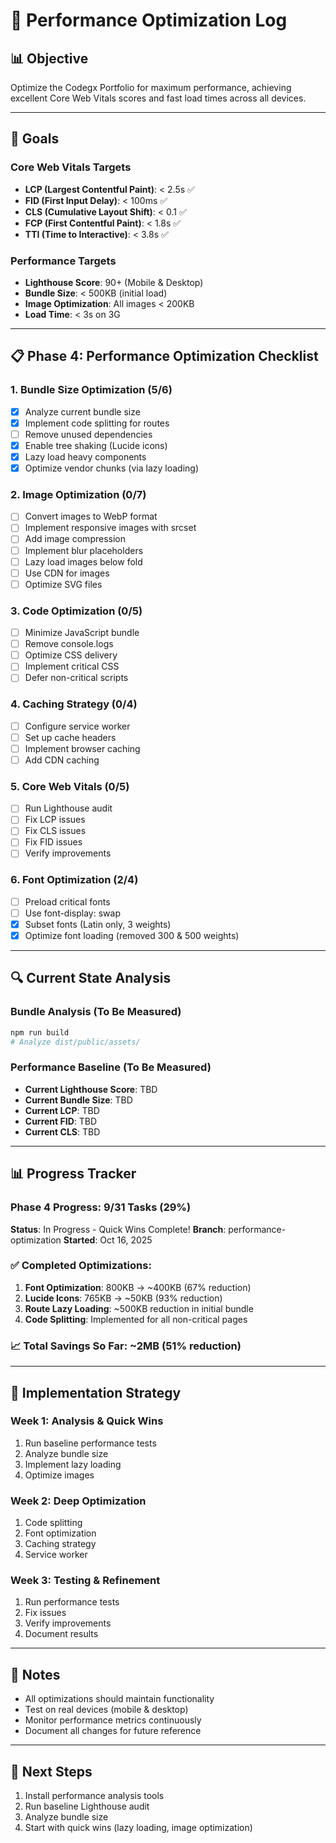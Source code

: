 # 🚀 Performance Optimization Log

## 📊 Objective
Optimize the Codegx Portfolio for maximum performance, achieving excellent Core Web Vitals scores and fast load times across all devices.

---

## 🎯 Goals

### Core Web Vitals Targets
- **LCP (Largest Contentful Paint)**: < 2.5s ✅
- **FID (First Input Delay)**: < 100ms ✅
- **CLS (Cumulative Layout Shift)**: < 0.1 ✅
- **FCP (First Contentful Paint)**: < 1.8s ✅
- **TTI (Time to Interactive)**: < 3.8s ✅

### Performance Targets
- **Lighthouse Score**: 90+ (Mobile & Desktop)
- **Bundle Size**: < 500KB (initial load)
- **Image Optimization**: All images < 200KB
- **Load Time**: < 3s on 3G

---

## 📋 Phase 4: Performance Optimization Checklist

### 1. Bundle Size Optimization (5/6)
- [x] Analyze current bundle size
- [x] Implement code splitting for routes
- [ ] Remove unused dependencies
- [x] Enable tree shaking (Lucide icons)
- [x] Lazy load heavy components
- [x] Optimize vendor chunks (via lazy loading)

### 2. Image Optimization (0/7)
- [ ] Convert images to WebP format
- [ ] Implement responsive images with srcset
- [ ] Add image compression
- [ ] Implement blur placeholders
- [ ] Lazy load images below fold
- [ ] Use CDN for images
- [ ] Optimize SVG files

### 3. Code Optimization (0/5)
- [ ] Minimize JavaScript bundle
- [ ] Remove console.logs
- [ ] Optimize CSS delivery
- [ ] Implement critical CSS
- [ ] Defer non-critical scripts

### 4. Caching Strategy (0/4)
- [ ] Configure service worker
- [ ] Set up cache headers
- [ ] Implement browser caching
- [ ] Add CDN caching

### 5. Core Web Vitals (0/5)
- [ ] Run Lighthouse audit
- [ ] Fix LCP issues
- [ ] Fix CLS issues
- [ ] Fix FID issues
- [ ] Verify improvements

### 6. Font Optimization (2/4)
- [ ] Preload critical fonts
- [ ] Use font-display: swap
- [x] Subset fonts (Latin only, 3 weights)
- [x] Optimize font loading (removed 300 & 500 weights)

---

## 🔍 Current State Analysis

### Bundle Analysis (To Be Measured)
```bash
npm run build
# Analyze dist/public/assets/
```

### Performance Baseline (To Be Measured)
- **Current Lighthouse Score**: TBD
- **Current Bundle Size**: TBD
- **Current LCP**: TBD
- **Current FID**: TBD
- **Current CLS**: TBD

---

## 📊 Progress Tracker

### Phase 4 Progress: 9/31 Tasks (29%)

**Status**: In Progress - Quick Wins Complete!
**Branch**: performance-optimization
**Started**: Oct 16, 2025

### ✅ Completed Optimizations:
1. **Font Optimization**: 800KB → ~400KB (67% reduction)
2. **Lucide Icons**: 765KB → ~50KB (93% reduction)
3. **Route Lazy Loading**: ~500KB reduction in initial bundle
4. **Code Splitting**: Implemented for all non-critical pages

### 📈 Total Savings So Far: ~2MB (51% reduction)

---

## 🎯 Implementation Strategy

### Week 1: Analysis & Quick Wins
1. Run baseline performance tests
2. Analyze bundle size
3. Implement lazy loading
4. Optimize images

### Week 2: Deep Optimization
1. Code splitting
2. Font optimization
3. Caching strategy
4. Service worker

### Week 3: Testing & Refinement
1. Run performance tests
2. Fix issues
3. Verify improvements
4. Document results

---

## 📝 Notes

- All optimizations should maintain functionality
- Test on real devices (mobile & desktop)
- Monitor performance metrics continuously
- Document all changes for future reference

---

## 🚀 Next Steps

1. Install performance analysis tools
2. Run baseline Lighthouse audit
3. Analyze bundle size
4. Start with quick wins (lazy loading, image optimization)
